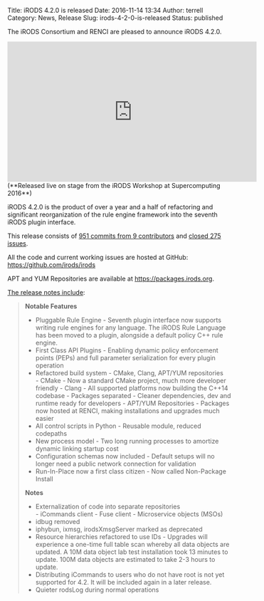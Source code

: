 Title: iRODS 4.2.0 is released
Date: 2016-11-14 13:34
Author: terrell
Category: News, Release
Slug: irods-4-2-0-is-released
Status: published

The iRODS Consortium and RENCI are pleased to announce iRODS 4.2.0.

<iframe width="560" height="315" src="https://www.youtube.com/embed/ImG7xg9V8EQ" frameborder="0" allowfullscreen></iframe>
(**Released live on stage from the iRODS Workshop at Supercomputing
2016**)

iRODS 4.2.0 is the product of over a year and a half of refactoring and
significant reorganization of the rule engine framework into the seventh
iRODS plugin interface.

This release consists of [951 commits from 9
contributors](https://github.com/irods/irods/compare/4.1.0...4.2.0) and
[closed 275
issues](https://github.com/irods/irods/issues?q=milestone%3A4.2.0).

All the code and current working issues are hosted at GitHub:
<https://github.com/irods/irods>

APT and YUM Repositories are available at <https://packages.irods.org>.

[The release notes
include](https://docs.irods.org/4.2.0/release_notes/):

> **Notable Features**
>
> <ul>
> <li>
> Pluggable Rule Engine - Seventh plugin interface now supports writing
> rule engines for any language. The iRODS Rule Language has been moved
> to a plugin, alongside a default policy C++ rule engine.
>
> </li>
> <li>
> First Class API Plugins - Enabling dynamic policy enforcement points
> (PEPs) and full parameter serialization for every plugin operation
>
> </li>
> <li>
> Refactored build system - CMake, Clang, APT/YUM repositories
>
> </li>
> -   CMake - Now a standard CMake project, much more developer friendly
> -   Clang - All supported platforms now building the C++14 codebase
> -   Packages separated - Cleaner dependencies, dev and runtime ready
>     for developers
> -   APT/YUM Repositories - Packages now hosted at RENCI, making
>     installations and upgrades much easier
>
> <li>
> All control scripts in Python - Reusable module, reduced codepaths
>
> </li>
> <li>
> New process model - Two long running processes to amortize dynamic
> linking startup cost
>
> </li>
> <li>
> Configuration schemas now included - Default setups will no longer
> need a public network connection for validation
>
> </li>
> <li>
> Run-In-Place now a first class citizen - Now called Non-Package
> Install
>
> </li>
> </li>
> </ul>
>
> **Notes**
>
> <ul>
> <li>
> Externalization of code into separate repositories
>
> </li>
> -   iCommands client
> -   Fuse client
> -   Microservice objects (MSOs)
>
> <li>
> idbug removed
>
> </li>
> <li>
> iphybun, ixmsg, irodsXmsgServer marked as deprecated
>
> </li>
> <li>
> Resource hierarchies refactored to use IDs - Upgrades will experience
> a one-time full table scan whereby all data objects are updated. A 10M
> data object lab test installation took 13 minutes to update. 100M data
> objects are estimated to take 2-3 hours to update.
>
> </li>
> <li>
> Distributing iCommands to users who do not have root is not yet
> supported for 4.2. It will be included again in a later release.
>
> </li>
> <li>
> Quieter rodsLog during normal operations
>
> </li>
> </ul>

